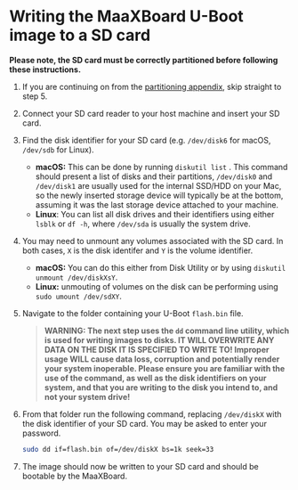 # Writing the MaaXBoard U-Boot image to a SD card

**Please note, the SD card must be correctly partitioned before following these instructions.**

1. If you are continuing on from the [partitioning appendix](./partitioning_sd_card.md), skip straight to step 5.

2. Connect your SD card reader to your host machine and insert your SD card.

3. Find the disk identifier for your SD card (e.g. `/dev/disk6` for macOS, `/dev/sdb` for Linux).
    - **macOS:** This can be done by running `diskutil list` . This command should present a list of disks and their partitions, `/dev/disk0`  and  `/dev/disk1`  are usually used for the internal SSD/HDD on your Mac, so the newly inserted storage device will typically be at the bottom, assuming it was the last storage device attached to your machine.
    - **Linux**: You can list all disk drives and their identifiers using either `lsblk` or `df -h`, where `/dev/sda` is usually the system drive.

4. You may need to unmount any volumes associated with the SD card. In both cases, `X` is the disk identifer and `Y` is the volume identifier.
    - **macOS:** You can do this either from Disk Utility or by using `diskutil unmount /dev/diskXsY`.
    - **Linux:** unmouting of volumes on the disk can be performing using `sudo umount /dev/sdXY`.

5. Navigate to the folder containing your U-Boot  `flash.bin`  file.

    > **WARNING: The next step uses the `dd` command line utility, which is used for writing images to disks. IT WILL OVERWRITE ANY DATA ON THE DISK IT IS SPECIFIED TO WRITE TO! Improper usage WILL cause data loss, corruption and potentially render your system inoperable. Please ensure you are familiar with the use of the command, as well as the disk identifiers on your system, and that you are writing to the disk you intend to, and not your system drive!**

6. From that folder run the following command, replacing `/dev/diskX` with the disk identifier of your SD card. You may be asked to enter your password.

    ```sh
    sudo dd if=flash.bin of=/dev/diskX bs=1k seek=33
    ```

7. The image should now be written to your SD card and should be bootable by the MaaXBoard.
